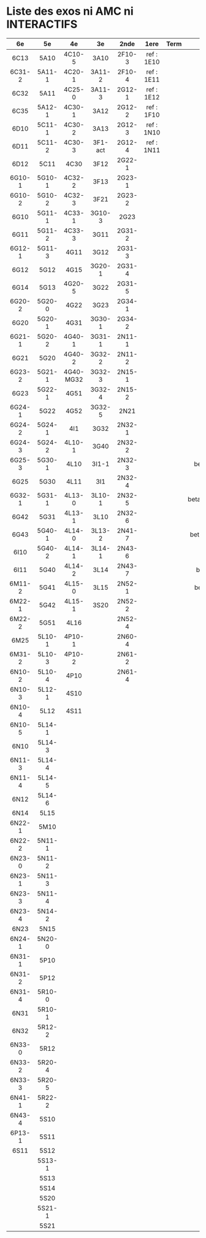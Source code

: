# Liste des exos ni AMC ni INTERACTIFS

|6e|5e|4e|3e|2nde|1ere|Term|Reste|
|:-:|:-:|:-:|:-:|:-:|:-:|:-:|:-:|
|6C13|5A10|4C10-5|3A10|2F10-3|ref : 1E10||beta2F31|
|6C31-2|5A11-1|4C20-1|3A11-2|2F10-4|ref : 1E11||beta2N60-X1|
|6C32|5A11|4C25-0|3A11-3|2G12-1|ref : 1E12||beta2N60-X2|
|6C35|5A12-1|4C30-1|3A12|2G12-2|ref : 1F10||beta3F23|
|6D10|5C11-1|4C30-2|3A13|2G12-3|ref : 1N10||beta3G15|
|6D11|5C11-2|4C30-3|3F1-act|2G12-4|ref : 1N11||beta3G41|
|6D12|5C11|4C30|3F12|2G22-1|||beta3s21|
|6G10-1|5G10-1|4C32-2|3F13|2G23-1|||beta4C31|
|6G10-2|5G10-2|4C32-3|3F21|2G23-2|||beta4G20-3|
|6G10|5G11-1|4C33-1|3G10-3|2G23|||beta4G20-4|
|6G11|5G11-2|4C33-3|3G11|2G31-2|||beta6C33-1|
|6G12-1|5G11-3|4G11|3G12|2G31-3|||beta6test2|
|6G12|5G12|4G15|3G20-1|2G31-4|||beta6test2021|
|6G14|5G13|4G20-5|3G22|2G31-5|||betaAsymptotesObliques|
|6G20-2|5G20-0|4G22|3G23|2G34-1|||betaComplexes|
|6G20|5G20-1|4G31|3G30-1|2G34-2|||betaDivisionsDePolynomes|
|6G21-1|5G20-2|4G40-1|3G31-1|2N11-1|||betaEq1erDegreDansC|
|6G21|5G20|4G40-2|3G32-2|2N11-2|||betaEq2eDegAvecParam|
|6G23-2|5G21-1|4G40-MG32|3G32-3|2N15-1|||betaEqCarreDansC|
|6G23|5G22-1|4G51|3G32-4|2N15-2|||betaEquationsLog|
|6G24-1|5G22|4G52|3G32-5|2N21|||betaEqValAbs|
|6G24-2|5G24-1|4I1|3G32|2N32-1|||betaExo3d|
|6G24-3|5G24-2|4L10-1|3G40|2N32-2|||betaExoSimpleMatthieu|
|6G25-3|5G30-1|4L10|3I1-1|2N32-3|||betaModele10_simple_question-reponse|
|6G25|5G30|4L11|3I1|2N32-4|||betaModele11_parametrable|
|6G32-1|5G31-1|4L13-0|3L10-1|2N32-5|||betaModele20_plusieurs_types_de_questions|
|6G42|5G31|4L13-1|3L10|2N32-6|||betaModele21_parametrables|
|6G43|5G40-1|4L14-0|3L13-2|2N41-7|||betaModele30_constructions_géométriques|
|6I10|5G40-2|4L14-1|3L14-1|2N43-6|||betaModele31_parametrables|
|6I11|5G40|4L14-2|3L14|2N43-7|||betaModele40_tableau_proportionnalite|
|6M11-2|5G41|4L15-0|3L15|2N52-1|||betaModele41_tableau_signes_variations|
|6M22-1|5G42|4L15-1|3S20|2N52-2|||betaProbaAouB|
|6M22-2|5G51|4L16||2N52-4|||betaProbabilites|
|6M25|5L10-1|4P10-1||2N60-4|||betaPuissances|
|6M31-2|5L10-3|4P10-2||2N61-2|||betarotation3d|
|6N10-2|5L10-4|4P10||2N61-4|||betaSpline|
|6N10-3|5L12-1|4S10|||||betaSys2x2CombLin|
|6N10-4|5L12|4S11|||||betaTracerParabole|
|6N10-5|5L14-1||||||betatrinome|
|6N10|5L14-3||||||moule_a_exo_mathalea|
|6N11-3|5L14-4||||||moule_a_exo_mathalea2d|
|6N11-4|5L14-5||||||c3C10-2|
|6N12|5L14-6||||||c3N10|
|6N14|5L15||||||c3N23|
|6N22-1|5M10||||||CM020|
|6N22-2|5N11-1||||||CM021|
|6N23-0|5N11-2||||||PEA11-1|
|6N23-1|5N11-3||||||PEA11|
|6N23-3|5N11-4||||||P003|
|6N23-4|5N14-2||||||P004|
|6N23|5N15||||||P005|
|6N24-1|5N20-0||||||P006|
|6N31-1|5P10||||||P007|
|6N31-2|5P12||||||P008|
|6N31-4|5R10-0||||||P009|
|6N31|5R10-1||||||P010|
|6N32|5R12-2||||||P011|
|6N33-0|5R12||||||P012|
|6N33-2|5R20-4|||||||
|6N33-3|5R20-5|||||||
|6N41-1|5R22-2|||||||
|6N43-4|5S10|||||||
|6P13-1|5S11|||||||
|6S11|5S12|||||||
||5S13-1|||||||
||5S13|||||||
||5S14|||||||
||5S20|||||||
||5S21-1|||||||
||5S21|||||||
